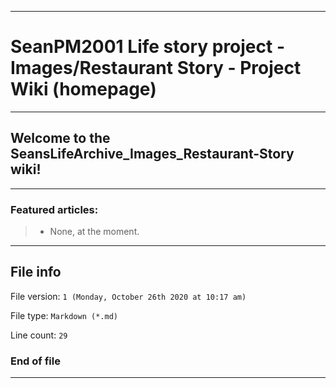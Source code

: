
***

# SeanPM2001 Life story project - Images/Restaurant Story - Project Wiki (homepage)

***

## Welcome to the SeansLifeArchive_Images_Restaurant-Story wiki!

***

### Featured articles:

> * None, at the moment.

***

## File info

File version: `1 (Monday, October 26th 2020 at 10:17 am)`

File type: `Markdown (*.md)`

Line count: `29`

### End of file

***
